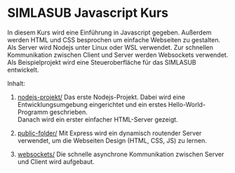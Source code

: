 # SIMLASUB Javascript Kurs

In diesem Kurs wird eine Einführung in Javascript gegeben.
Außerdem werden HTML und CSS besprochen um einfache Webseiten zu gestalten.\
Als Server wird Nodejs unter Linux oder WSL verwendet.
Zur schnellen Kommunikation zwischen Client und Server werden Websockets verwendet.\
Als Beispielprojekt wird eine Steueroberfläche für das SIMLASUB entwickelt.

Inhalt:

1. [nodejs-projekt/](1.nodejs-projekt/) Das erste Nodejs-Projekt. Dabei wird eine Entwicklungsumgebung eingerichtet und ein erstes Hello-World-Programm geschrieben.\
Danach wird ein erster einfacher HTML-Server gezeigt.

2. [public-folder/](2.public-folder/) Mit Express wird ein dynamisch routender Server verwendet, um die Webseiten Design (HTML, CSS, JS) zu lernen.


3. [websockets/](3.websockets/) Die schnelle asynchrone Kommunikation zwischen Server und Client wird aufgebaut.



